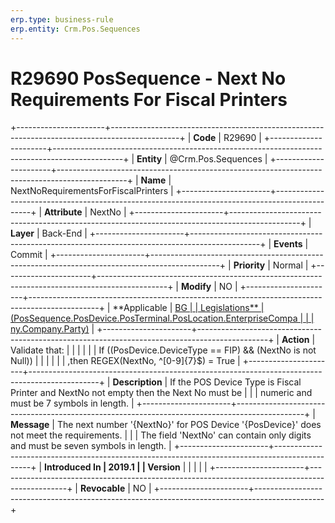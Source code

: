 ```yaml
---
erp.type: business-rule
erp.entity: Crm.Pos.Sequences
---
```


# R29690 PosSequence - Next No Requirements For Fiscal Printers
+----------------------+-----------------------------------------------------------------------------------------------+
| **Code**             | R29690                                                                                        |
+----------------------+-----------------------------------------------------------------------------------------------+
| **Entity**           | @Crm.Pos.Sequences                                                                                   |
+----------------------+-----------------------------------------------------------------------------------------------+
| **Name**             | NextNoRequirementsForFiscalPrinters                                                           |
+----------------------+-----------------------------------------------------------------------------------------------+
| **Attribute**        | NextNo                                                                                        |
+----------------------+-----------------------------------------------------------------------------------------------+
| **Layer**            | Back-End                                                                                      |
+----------------------+-----------------------------------------------------------------------------------------------+
| **Events**           | Commit                                                                                        |
+----------------------+-----------------------------------------------------------------------------------------------+
| **Priority**         | Normal                                                                                        |
+----------------------+-----------------------------------------------------------------------------------------------+
| **Modify**           | NO                                                                                            |
+----------------------+-----------------------------------------------------------------------------------------------+
| **Applicable         | [BG                                                                                           |
| Legislations**       | (PosSequence.PosDevice.PosTerminal.PosLocation.EnterpriseCompa                                |
|                      | ny.Company.Party)](https://confluence.erp.net/display/techdoc/Country+Specific+Functionality) |
+----------------------+-----------------------------------------------------------------------------------------------+
| **Action**           | Validate that:                                                                                |
|                      |                                                                                               |
|                      | If ((PosDevice.DeviceType == FIP) && (NextNo is not Null))                                    |
|                      |                                                                                               |
|                      | ,then REGEX(NextNo, \^\[0-9\]{7}\$) = True                                                    |
+----------------------+-----------------------------------------------------------------------------------------------+
| **Description**      | If the POS Device Type is Fiscal Printer and NextNo not empty then the Next No must be        |
|                      | numeric and must be 7 symbols in length.                                                      |
+----------------------+-----------------------------------------------------------------------------------------------+
| **Message**          | The next number \'{NextNo}\' for POS Device \'{PosDevice}\' does not meet the requirements.   |
|                      | The field \'NextNo\' can contain only digits and must be seven symbols in length.             |
+----------------------+-----------------------------------------------------------------------------------------------+
| **Introduced In      | 2019.1                                                                                        |
| Version**            |                                                                                               |
|                      |                                                                                               |
+----------------------+-----------------------------------------------------------------------------------------------+
| **Revocable**        | NO                                                                                            |
+----------------------+-----------------------------------------------------------------------------------------------+

  

  

  
